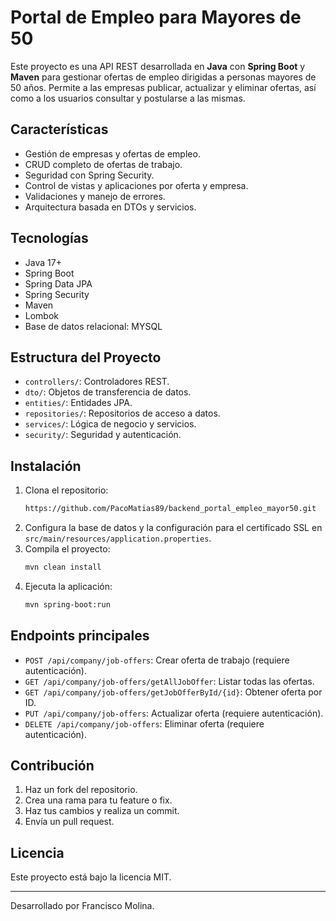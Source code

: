 

# Portal de Empleo para Mayores de 50

Este proyecto es una API REST desarrollada en **Java** con **Spring Boot** y **Maven** para gestionar ofertas de empleo dirigidas a personas mayores de 50 años. Permite a las empresas publicar, actualizar y eliminar ofertas, así como a los usuarios consultar y postularse a las mismas.

## Características

- Gestión de empresas y ofertas de empleo.
- CRUD completo de ofertas de trabajo.
- Seguridad con Spring Security.
- Control de vistas y aplicaciones por oferta y empresa.
- Validaciones y manejo de errores.
- Arquitectura basada en DTOs y servicios.

## Tecnologías

- Java 17+
- Spring Boot
- Spring Data JPA
- Spring Security
- Maven
- Lombok
- Base de datos relacional: MYSQL

## Estructura del Proyecto

- `controllers/`: Controladores REST.
- `dto/`: Objetos de transferencia de datos.
- `entities/`: Entidades JPA.
- `repositories/`: Repositorios de acceso a datos.
- `services/`: Lógica de negocio y servicios.
- `security/`: Seguridad y autenticación.

## Instalación

1. Clona el repositorio:
   ```bash
   https://github.com/PacoMatias89/backend_portal_empleo_mayor50.git
   ```
2. Configura la base de datos y la configuración para el certificado SSL en `src/main/resources/application.properties`.
3. Compila el proyecto:
   ```bash
   mvn clean install
   ```
4. Ejecuta la aplicación:
   ```bash
   mvn spring-boot:run
   ```

## Endpoints principales

- `POST /api/company/job-offers`: Crear oferta de trabajo (requiere autenticación).
- `GET /api/company/job-offers/getAllJobOffer`: Listar todas las ofertas.
- `GET /api/company/job-offers/getJobOfferById/{id}`: Obtener oferta por ID.
- `PUT /api/company/job-offers`: Actualizar oferta (requiere autenticación).
- `DELETE /api/company/job-offers`: Eliminar oferta (requiere autenticación).

## Contribución

1. Haz un fork del repositorio.
2. Crea una rama para tu feature o fix.
3. Haz tus cambios y realiza un commit.
4. Envía un pull request.

## Licencia

Este proyecto está bajo la licencia MIT.

---

Desarrollado por Francisco Molina.
```

